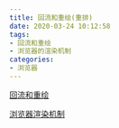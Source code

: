 ```yaml
---
title: 回流和重绘(重排)
date: 2020-03-24 10:12:58
tags:
- 回流和重绘
- 浏览器的渲染机制
categories:
- 浏览器
---
```


[回流和重绘](https://segmentfault.com/a/1190000017329980)

[浏览器渲染机制](https://github.com/ljianshu/Blog/issues/51)

